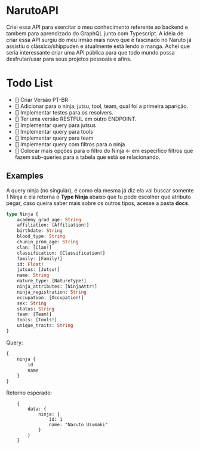 # NarutoAPI

Criei essa API para exercitar o meu conhecimento referente ao backend e tambem para aprendizado do GraphQL junto com Typescript. A ideia de criar essa API surgiu do meu irmão mais novo que é fascinado no Naruto já assistiu o clássico/shippuden e atualmente está lendo o manga. Achei que seria interessante criar uma API pública para que todo mundo possa desfrutar/usar para seus projetos pessoais e afins.

# Todo List

- [] Criar Versão PT-BR
- [] Adicionar para o ninja, jutsu, tool, team, qual foi a primeira aparição.
- [] Implementar testes para os resolvers.
- [] Ter uma versão RESTFUL em outro ENDPOINT.
- [] Implementar query para jutsus
- [] Implementar query para tools
- [] Implementar query para team
- [] Implementar query com filtros para o ninja
- [] Colocar mais opções para o filtro do Ninja <- em especifico filtros que fazem sub-queries para a tabela que está se relacionando.

## Examples

A query ninja (no singular), é como ela mesma já diz ela vai buscar somente 1 Ninja e ela retorna o **Type Ninja** abaixo que tu pode escolher que atributo pegar, caso queira saber mais sobre os outros tipos, acesse a pasta **docs**.

```graphql
type Ninja {
	academy_grad_age: String
	affiliation: [Affiliation!]
	birthdate: String
	blood_type: String
	chunin_prom_age: String
	clan: [Clan!]
	classification: [Classification!]
	family: [Family!]
	id: Float!
	jutsus: [Jutsu!]
	name: String
	nature_type: [NatureType!]
	ninja_attributes: [NinjaAttr!]
	ninja_registration: String
	occupation: [Occupation!]
	sex: String
	status: String
	team: [Team!]
	tools: [Tools!]
	unique_traits: String
}
```

Query:

```graphql
{
	ninja {
		id
		name
	}
}
```

Retorno esperado:

```
    {
        data: {
            ninja: {
                id: 1
                name: "Naruto Uzumaki"
            }
        }
    }
```

